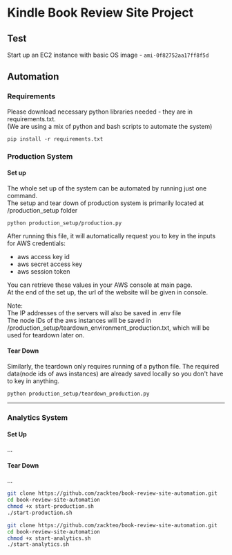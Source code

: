 # Kindle Book Review Site Project

## Test
Start up an EC2 instance with basic OS image - `ami-0f82752aa17ff8f5d`

## Automation
### Requirements
Please download necessary python libraries needed - they are in requirements.txt.   
(We are using a mix of python and bash scripts to automate the system)
```
pip install -r requirements.txt
```
### Production System
#### Set up
The whole set up of the system can be automated by running just one command.    
The setup and tear down of production system is primarily located at /production_setup folder
```
python production_setup/production.py
```
After running this file, it will automatically request you to key in the inputs for AWS credentials:  
- aws access key id
- aws secret access key
- aws session token    

You can retrieve these values in your AWS console at main page.    
At the end of the set up, the url of the website will be given in console.      
               
Note:            
The IP addresses of the servers will also be saved in .env file         
The node IDs of the aws instances will be saved in /production_setup/teardown_environment_production.txt, which will be used for teardown later on.

#### Tear Down
Similarly, the teardown only requires running of a python file. 
The required data(node ids of aws instances) are already saved locally so you don't have to key in anything.
```
python production_setup/teardown_production.py
```
_______________________________
### Analytics System
#### Set Up
...

#### Tear Down
...
```bash
git clone https://github.com/zackteo/book-review-site-automation.git
cd book-review-site-automation
chmod +x start-production.sh 
./start-production.sh
```

```bash
git clone https://github.com/zackteo/book-review-site-automation.git
cd book-review-site-automation
chmod +x start-analytics.sh 
./start-analytics.sh
```
